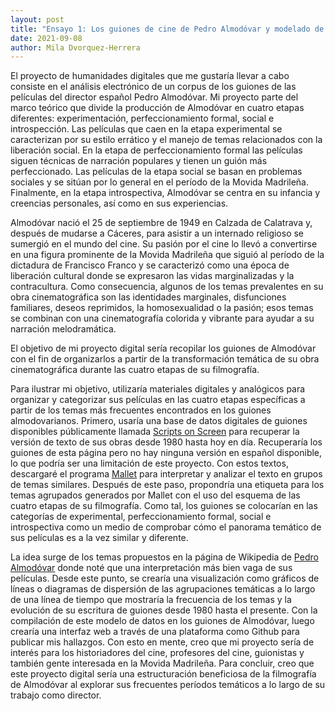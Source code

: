 ```yaml
---
layout: post
title: "Ensayo 1: Los guiones de cine de Pedro Almodóvar y modelado de tópicos"
date: 2021-09-08
author: Mila Dvorquez-Herrera
---
```


El proyecto de humanidades digitales que me gustaría llevar a cabo consiste en el análisis electrónico de un corpus de los guiones de las películas del director español Pedro Almodóvar. Mi proyecto parte del marco teórico que divide la producción de Almodóvar en cuatro etapas diferentes: experimentación, perfeccionamiento formal, social e introspección. Las películas que caen en la etapa experimental se caracterizan por su estilo errático y el manejo de temas relacionados con la liberación social. En la etapa de perfeccionamiento formal las películas siguen técnicas de narración populares y tienen un guión más perfeccionado. Las películas de la etapa social se basan en problemas sociales y se sitúan por lo general en el período de la Movida Madrileña. Finalmente, en la etapa introspectiva, Almodóvar se centra en su infancia y creencias personales, así como en sus experiencias. 

Almodóvar nació el 25 de septiembre de 1949 en Calzada de Calatrava y, después de mudarse a Cáceres, para asistir a un internado religioso se sumergió en el mundo del cine. Su pasión por el cine lo llevó a convertirse en una figura prominente de la Movida Madrileña que siguió al período de la dictadura de Francisco Franco y se caracterizó como una época de liberación cultural donde se expresaron las vidas marginalizadas y la contracultura. Como consecuencia, algunos de los  temas prevalentes en su obra cinematográfica son las identidades marginales, disfunciones familiares, deseos reprimidos, la homosexualidad o la  pasión; esos temas se combinan con una cinematografía colorida y vibrante para ayudar a su narración melodramática. 

El objetivo de mi proyecto digital sería recopilar los guiones de Almodóvar con el fin de organizarlos a partir de la transformación temática de su obra cinematográfica durante las cuatro etapas de su filmografía.  

Para ilustrar mi objetivo, utilizaría materiales digitales y analógicos para organizar y categorizar sus películas en las cuatro etapas específicas a partir de los temas más frecuentes encontrados en los guiones almodovarianos. Primero, usaría una base de datos digitales de guiones disponibles públicamente llamada [Scripts on Screen](https://www.scripts.com/writer/pedro_almod%C3%B3var/477) para recuperar la versión de texto de sus obras desde 1980 hasta hoy en día. Recuperaría los guiones de esta página pero no hay ninguna versión en español disponible, lo que podría ser una limitación de este proyecto. Con estos textos, descargaré el programa [Mallet](http://mallet.cs.umass.edu/) para interpretar y analizar el texto en grupos de temas similares. Después de este paso, propondría una etiqueta para los temas agrupados generados por Mallet con el uso del esquema de las cuatro etapas de su filmografía. Como tal, los guiones se colocarían en las categorías de experimental, perfeccionamiento formal, social e introspectiva como un medio de comprobar cómo el panorama temático de sus películas es a la vez similar y diferente. 

La idea surge de los temas propuestos en la página de Wikipedia de [Pedro Almodóvar](https://es.wikipedia.org/wiki/Pedro_Almod%C3%B3var) donde noté que una interpretación más bien vaga de sus películas. Desde este punto, se crearía una visualización  como gráficos de líneas o diagramas de dispersión de las agrupaciones temáticas a lo largo de una línea de tiempo que mostraría la frecuencia de los temas y la evolución de su escritura de guiones desde 1980 hasta el presente. Con la compilación de este modelo de datos en los guiones de Almodóvar, luego crearía una interfaz web a través de una plataforma como Github para publicar mis hallazgos. Con esto en mente, creo que mi proyecto sería de interés para los historiadores del cine, profesores del cine, guionistas y también gente interesada en la Movida Madrileña. Para concluir, creo que este proyecto digital sería una estructuración beneficiosa de la filmografía de Almodóvar al explorar sus frecuentes períodos temáticos a lo largo de su trabajo como director. 

